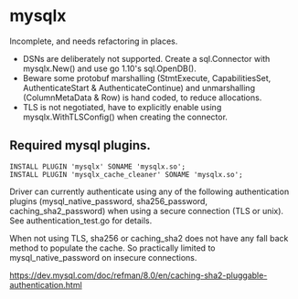# mysqlx 

Incomplete, and needs refactoring in places.

* DSNs are deliberately not supported. Create a sql.Connector with mysqlx.New() and use go 1.10's sql.OpenDB().
* Beware some protobuf marshalling (StmtExecute, CapabilitiesSet, AuthenticateStart & AuthenticateContinue) and unmarshalling (ColumnMetaData & Row) is hand coded, to reduce allocations.
* TLS is not negotiated, have to explicitly enable using mysqlx.WithTLSConfig() when creating the connector.

## Required mysql plugins.

```
INSTALL PLUGIN 'mysqlx' SONAME 'mysqlx.so';
INSTALL PLUGIN 'mysqlx_cache_cleaner' SONAME 'mysqlx.so';
```

Driver can currently authenticate using any of the following authentication plugins (mysql_native_password, sha256_password, caching_sha2_password) when using a secure connection (TLS or unix). See authentication_test.go for details.

When not using TLS, sha256 or caching_sha2 does not have any fall back method to populate the cache. So practically limited to mysql_native_password on insecure connections.

https://dev.mysql.com/doc/refman/8.0/en/caching-sha2-pluggable-authentication.html
